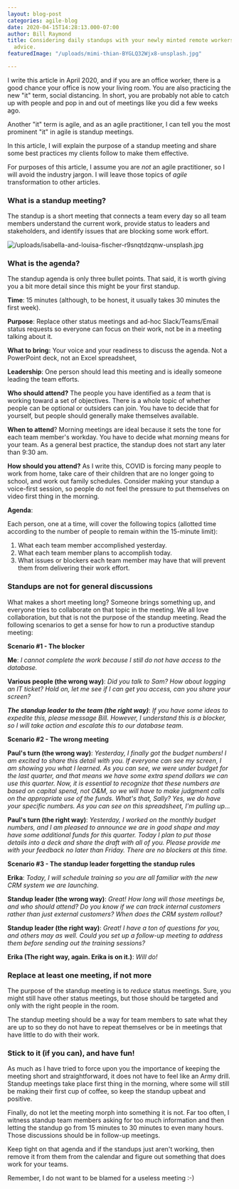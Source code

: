 ```yaml
---
layout: blog-post
categories: agile-blog
date: 2020-04-15T14:28:13.000-07:00
author: Bill Raymond
title: Considering daily standups with your newly minted remote workers? Here's some
  advice.
featuredImage: "/uploads/mimi-thian-BYGLQ32Wjx8-unsplash.jpg"

---
```

I write this article in April 2020, and if you are an office worker, there is a good chance your office is now your living room.  You are also practicing the new "it" term, social distancing. In short, you are probably not able to catch up with people and pop in and out of meetings like you did a few weeks ago.

Another "it" term is agile, and as an agile practitioner, I can tell you the most prominent "it" in agile is standup meetings.

In this article, I will explain the purpose of a standup meeting and share some best practices my clients follow to make them effective.

For purposes of this article, I assume you are _not_ an agile practitioner, so I will avoid the industry jargon. I will leave those topics of _agile_ transformation to other articles.

### What is a standup meeting?

The standup is a short meeting that connects a team every day so all team members understand the current work, provide status to leaders and stakeholders, and identify issues that are blocking some work effort.

![/uploads/isabella-and-louisa-fischer-r9snqtdzqnw-unsplash.jpg](https://app.forestry.io/sites/viojmsxn9ax7fa/body-media//uploads/isabella-and-louisa-fischer-r9snqtdzqnw-unsplash.jpg)

### What is the agenda?

The standup agenda is only three bullet points. That said, it is worth giving you a bit more detail since this might be your first standup.

**Time**: 15 minutes (although, to be honest, it usually takes 30 minutes the first week).

**Purpose**: Replace other status meetings and ad-hoc Slack/Teams/Email status requests so everyone can focus on their work, not be in a meeting talking about it.

**What to bring:** Your voice and your readiness to discuss the agenda. Not a PowerPoint deck, not an Excel spreadsheet,

**Leadership**: One person should lead this meeting and is ideally someone leading the team efforts.

**Who should attend?** The people you have identified as a _team_ that is working toward a set of objectives. There is a whole topic of whether people can be optional or outsiders can join. You have to decide that for yourself, but people should generally make themselves available.

**When to attend**? Morning meetings are ideal because it sets the tone for each team member's workday. You have to decide what _morning_ means for your team. As a general best practice, the standup does not start any later than 9:30 am.

**How should you attend?** As I write this, COVID is forcing many people to work from home, take care of their children that are no longer going to school, and work out family schedules. Consider making your standup a voice-first session, so people do not feel the pressure to put themselves on video first thing in the morning.

**Agenda**:

Each person, one at a time, will cover the following topics (allotted time according to the number of people to remain within the 15-minute limit):

1. What each team member accomplished yesterday.
2. What each team member plans to accomplish today.
3. What issues or blockers each team member may have that will prevent them from delivering their work effort.

### Standups are not for general discussions

What makes a short meeting long? Someone brings something up, and everyone tries to collaborate on that topic in the meeting. We all love collaboration, but that is not the purpose of the standup meeting. Read the following scenarios to get a sense for how to run a productive standup meeting:

**Scenario #1 - The blocker**

**Me**: _I cannot complete the work because I still do not have access to the database._

**Various people (the wrong way)**: _Did you talk to Sam? How about logging an IT ticket? Hold on, let me see if I can get you access, can you share your screen?_

**_The standup leader to the team (the right way)_**: _If you have some ideas to expedite this, please message Bill. However, I understand this is a blocker, so I will take action and escalate this to our database team_.

**Scenario #2 - The wrong meeting**

**Paul's turn (the wrong way)**: _Yesterday, I finally got the budget numbers! I am excited to share this detail with you. If everyone can see my screen, I am showing you what I learned. As you can see, we were under budget for the last quarter, and that means we have some extra spend dollars we can use this quarter. Now, it is essential to recognize that these numbers are based on capital spend, not O&M, so we will have to make judgment calls on the appropriate use of the funds. What's that, Sally? Yes, we do have your specific numbers. As you can see on this spreadsheet, I'm pulling up..._

**Paul's turn (the right way)**: _Yesterday, I worked on the monthly budget numbers, and I am pleased to announce we are in good shape and may have some additional funds for this quarter. Today I plan to put those details into a deck and share the draft with all of you. Please provide me with your feedback no later than Friday. There are no blockers at this time._

**Scenario #3 - The standup leader forgetting the standup rules**

**Erika**: _Today, I will schedule training so you are all familiar with the new CRM system we are launching_.

**Standup leader (the wrong way)**: _Great! How long will those meetings be, and who should attend? Do you know if we can track internal customers rather than just external customers? When does the CRM system rollout?_

**Standup leader (the right way)**: _Great! I have a ton of questions for you, and others may as well. Could you set up a follow-up meeting to address them before sending out the training sessions?_

**Erika (The right way, again. Erika is on it.)**: _Will do!_

### Replace at least one meeting, if not more

The purpose of the standup meeting is to _reduce_ status meetings. Sure, you might still have other status meetings, but those should be targeted and only with the right people in the room.

The standup meeting should be a way for team members to sate what they are up to so they do not have to repeat themselves or be in meetings that have little to do with their work.

### Stick to it (if you can), and have fun!

As much as I have tried to force upon you the importance of keeping the meeting short and straightforward, it does not have to feel like an Army drill. Standup meetings take place first thing in the morning, where some will still be making their first cup of coffee, so keep the standup upbeat and positive.

Finally, do not let the meeting morph into something it is not. Far too often, I witness standup team members asking for too much information and then letting the standup go from 15 minutes to 30 minutes to even many hours. Those discussions should be in follow-up meetings.

Keep tight on that agenda and if the standups just aren't working, then remove it from them from the calendar and figure out something that does work for your teams.

Remember, I do not want to be blamed for a useless meeting :-)